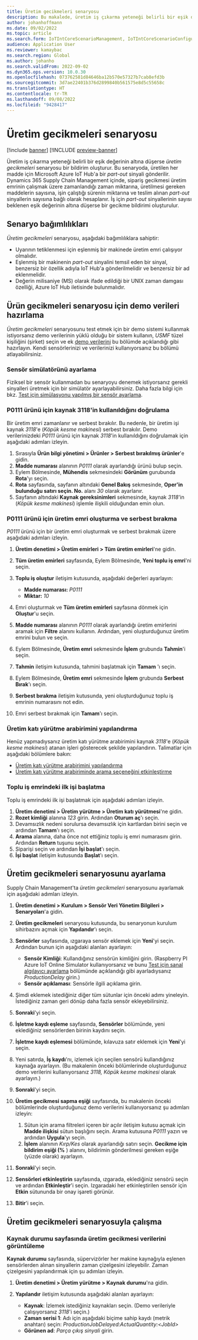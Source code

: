 ```yaml
---
title: Üretim gecikmeleri senaryosu
description: Bu makalede, üretim iş çıkarma yeteneği belirli bir eşik değerin altına düşerse bir bildirim oluşturan üretim gecikmeleri senaryosu açıklanmaktadır.
author: johanhoffmann
ms.date: 09/02/2022
ms.topic: article
ms.search.form: IoTIntCoreScenarioManagement, IoTIntCoreScenarioConfigurationWizardV2, IoTIntMfgResourceStatusConfiguration, IoTIntMfgResourceStatus
audience: Application User
ms.reviewer: kamaybac
ms.search.region: Global
ms.author: johanho
ms.search.validFrom: 2022-09-02
ms.dyn365.ops.version: 10.0.30
ms.openlocfilehash: 073762581d84646ba12b570e57327b7cab8efd3b
ms.sourcegitcommit: 3d7ae22401b376d2899840b561575e8d5c55658c
ms.translationtype: HT
ms.contentlocale: tr-TR
ms.lasthandoff: 09/08/2022
ms.locfileid: "9428417"
---
```

# <a name="the-production-delays-scenario"></a>Üretim gecikmeleri senaryosu

[!include [banner](../includes/banner.md)]
[!INCLUDE [preview-banner](../includes/preview-banner.md)]

Üretim iş çıkarma yeteneği belirli bir eşik değerinin altına düşerse *üretim gecikmeleri* senaryosu bir bildirim oluşturur. Bu senaryoda, üretilen her madde için Microsoft Azure IoT Hub'a bir *part-out* sinyali gönderilir. Dynamics 365 Supply Chain Management içinde, sipariş gecikmesi üretim emrinin çalışmak üzere zamanlandığı zaman miktarına, üretilmesi gereken maddelerin sayısına, işin çalıştığı sürenin miktarına ve teslim alınan *part-out* sinyallerin sayısına bağlı olarak hesaplanır. İş için *part-out* sinyallerinin sayısı beklenen eşik değerinin altına düşerse bir gecikme bildirimi oluşturulur.

## <a name="scenario-dependencies"></a>Senaryo bağımlılıkları

*Üretim gecikmeleri* senaryosu, aşağıdaki bağımlılıklara sahiptir:

- Uyarının tetiklenmesi için eşlenmiş bir makinede üretim emri çalışıyor olmalıdır.
- Eşlenmiş bir makinenin *part-out* sinyalini temsil eden bir sinyal, benzersiz bir özellik adıyla IoT Hub'a gönderilmelidir ve benzersiz bir ad eklenmelidir.
- Değerin milisaniye (MS) olarak ifade edildiği bir UNIX zaman damgası özelliği, Azure IoT Hub iletisinde bulunmalıdır.

## <a name="prepare-demo-data-for-the-product-delays-scenario"></a>Ürün gecikmeleri senaryosu için demo verileri hazırlama

*Üretim gecikmeleri* senaryosunu test etmek için bir demo sistemi kullanmak istiyorsanız demo verilerinin yüklü olduğu bir sistem kullanın, *USMF* tüzel kişiliğini (şirket) seçin ve ek [demo verilerini](../../fin-ops-core/fin-ops/get-started/demo-data.md) bu bölümde açıklandığı gibi hazırlayın. Kendi sensörlerinizi ve verilerinizi kullanıyorsanız bu bölümü atlayabilirsiniz.

### <a name="set-up-sensor-simulator"></a>Sensör simülatörünü ayarlama

Fiziksel bir sensör kullanmadan bu senaryoyu denemek istiyorsanız gerekli sinyalleri üretmek için bir simülatör ayarlayabilirsiniz. Daha fazla bilgi için bkz. [Test için simülasyonu yapılmış bir sensör ayarlama](sdi-set-up-simulated-sensor.md).

### <a name="verify-that-resource-3118-is-used-for-product-p0111"></a>P0111 ürünü için kaynak 3118'in kullanıldığını doğrulama

Bir üretim emri zamanlanır ve serbest bırakılır. Bu nedenle, bir üretim işi kaynak *3118*'e (*Köpük kesme makinesi*) serbest bırakılır. Demo verilerinizdeki *P0111* ürünü için kaynak *3118*'in kullanıldığını doğrulamak için aşağıdaki adımları izleyin.

1. Sırasıyla **Ürün bilgi yönetimi \> Ürünler \> Serbest bırakılmış ürünler**'e gidin.
1. **Madde numarası** alanının *P0111* olarak ayarlandığı ürünü bulup seçin.
1. Eylem Bölmesinde, **Mühendis** sekmesindeki **Görünüm** gurubunda **Rota**'yı seçin.
1. **Rota** sayfasında, sayfanın altındaki **Genel Bakış** sekmesinde, **Oper'in bulunduğu satırı seçin. No.** alanı *30* olarak ayarlanır.
1. Sayfanın altındaki **Kaynak gereksinimleri** sekmesinde, kaynak *3118*'in (*Köpük kesme makinesi*) işlemle ilişkili olduğundan emin olun.

### <a name="create-and-release-a-production-order-for-product-p0111"></a>P0111 ürünü için üretim emri oluşturma ve serbest bırakma

*P0111* ürünü için bir üretim emri oluşturmak ve serbest bırakmak üzere aşağıdaki adımları izleyin.

1. **Üretim denetimi \> Üretim emirleri \> Tüm üretim emirleri**'ne gidin.
1. **Tüm üretim emirleri** sayfasında, Eylem Bölmesinde, **Yeni toplu iş emri**'ni seçin.
1. **Toplu iş oluştur** iletişim kutusunda, aşağıdaki değerleri ayarlayın:

    - **Madde numarası:** *P0111*
    - **Miktar:** *10*

1. Emri oluşturmak ve **Tüm üretim emirleri** sayfasına dönmek için **Oluştur**'u seçin.
1. **Madde numarası** alanının *P0111* olarak ayarlandığı üretim emirlerini aramak için **Filtre** alanını kullanın. Ardından, yeni oluşturduğunuz üretim emrini bulun ve seçin.
1. Eylem Bölmesinde, **Üretim emri** sekmesinde **İşlem** grubunda **Tahmin**'i seçin.
1. **Tahmin** iletişim kutusunda, tahmini başlatmak için **Tamam** 'ı seçin.
1. Eylem Bölmesinde, **Üretim emri** sekmesinde **İşlem** grubunda **Serbest Bırak**'ı seçin.
1. **Serbest bırakma** iletişim kutusunda, yeni oluşturduğunuz toplu iş emrinin numarasını not edin.
1. Emri serbest bırakmak için **Tamam**'ı seçin.

### <a name="configure-the-production-floor-execution-interface"></a>Üretim katı yürütme arabirimini yapılandırma

Henüz yapmadıysanız üretim katı yürütme arabirimini kaynak *3118*'e (*Köpük kesme makinesi*) atanan işleri gösterecek şekilde yapılandırın. Talimatlar için aşağıdaki bölümlere bakın:

- [Üretim katı yürütme arabirimini yapılandırma](sdi-scenario-equipment-downtime.md#config-pfe)
- [Üretim katı yürütme arabiriminde arama seçeneğini etkinleştirme](sdi-scenario-equipment-downtime.md#enable-pfe-search)

### <a name="start-the-first-job-in-the-batch-order"></a>Toplu iş emrindeki ilk işi başlatma

Toplu iş emrindeki ilk işi başlatmak için aşağıdaki adımları izleyin.

1. **Üretim denetimi \> Üretim yürütme \> Üretim katı yürütmesi**'ne gidin.
1. **Rozet kimliği** alanına *123* girin. Ardından **Oturum aç**'ı seçin.
1. Devamsızlık nedeni sorulursa devamsızlık için kartlardan birini seçin ve ardından **Tamam**'ı seçin.
1. **Arama** alanına, daha önce not ettiğiniz toplu iş emri numarasını girin. Ardından **Return** tuşunu seçin.
1. Siparişi seçin ve ardından **İşi başlat**'ı seçin.
1. **İşi başlat** iletişim kutusunda **Başlat**'ı seçin.

## <a name="set-up-the-production-delays-scenario"></a>Üretim gecikmeleri senaryosunu ayarlama

Supply Chain Management'ta *üretim gecikmeleri* senaryosunu ayarlamak için aşağıdaki adımları izleyin.

1. **Üretim denetimi \> Kurulum \> Sensör Veri Yönetim Bilgileri \> Senaryoları**'a gidin.
1. **Üretim gecikmeleri** senaryosu kutusunda, bu senaryonun kurulum sihirbazını açmak için **Yapılandır**'ı seçin.
1. **Sensörler** sayfasında, ızgaraya sensör eklemek için **Yeni**'yi seçin. Ardından bunun için aşağıdaki alanları ayarlayın:

    - **Sensör Kimliği**: Kullandığınız sensörün kimliğini girin. (Raspberry PI Azure IoT Online Simulator kullanıyorsanız ve bunu [Test için sanal algılayıcı ayarlama](sdi-set-up-simulated-sensor.md) bölümünde açıklandığı gibi ayarladıysanız *ProductionDelay* girin.)
    - **Sensör açıklaması**: Sensörle ilgili açıklama girin.

1. Şimdi eklemek istediğiniz diğer tüm sütunlar için önceki adımı yineleyin. İstediğiniz zaman geri dönüp daha fazla sensör ekleyebilirsiniz.
1. **Sonraki**'yi seçin.
1. **İşletme kaydı eşleme** sayfasında, **Sensörler** bölümünde, yeni eklediğiniz sensörlerden birinin kaydını seçin.
1. **İşletme kaydı eşlemesi** bölümünde, kılavuza satır eklemek için **Yeni**'yi seçin.
1. Yeni satırda, **İş kaydı**'nı, izlemek için seçilen sensörü kullandığınız kaynağa ayarlayın. (Bu makalenin önceki bölümlerinde oluşturduğunuz demo verilerini kullanıyorsanız *3118, Köpük kesme makinesi* olarak ayarlayın.)
1. **Sonraki**'yi seçin.
1. **Üretim gecikmesi sapma eşiği** sayfasında, bu makalenin önceki bölümlerinde oluşturduğunuz demo verilerini kullanıyorsanız şu adımları izleyin:

    1. Sütun için arama filtreleri içeren bir açılır iletişim kutusu açmak için **Madde ilişkisi** sütun başlığını seçin. Arama kutusuna *P0111* yazın ve ardından **Uygula**'yı seçin.
    2. **İşlem** alanının *Kırp/Kes* olarak ayarlandığı satırı seçin. **Gecikme için bildirim eşiği (%** ) alanını, bildirimin gönderilmesi gereken eşiğe (yüzde olarak) ayarlayın.

1. **Sonraki**'yi seçin.
1. **Sensörleri etkinleştirin** sayfasında, ızgarada, eklediğiniz sensörü seçin ve ardından **Etkinleştir**'i seçin. Izgaradaki her etkinleştirilen sensör için **Etkin** sütununda bir onay işareti görünür.
1. **Bitir**'i seçin.

## <a name="work-with-the-production-delays-scenario"></a>Üretim gecikmeleri senaryosuyla çalışma

### <a name="view-production-delay-data-on-the-resource-status-page"></a>Kaynak durumu sayfasında üretim gecikmesi verilerini görüntüleme

**Kaynak durumu** sayfasında, süpervizörler her makine kaynağıyla eşlenen sensörlerden alınan sinyallerin zaman çizelgesini izleyebilir. Zaman çizelgesini yapılandırmak için şu adımları izleyin.

1. **Üretim denetimi \> Üretim yürütme \> Kaynak durumu**'na gidin.
1. **Yapılandır** iletişim kutusunda aşağıdaki alanları ayarlayın:

    - **Kaynak**: İzlemek istediğiniz kaynakları seçin. (Demo verileriyle çalışıyorsanız *3118*'i seçin.)
    - **Zaman serisi 1**: Adı için aşağıdaki biçime sahip kaydı (metrik anahtarı) seçin: *ProductionJobDelayed:ActualQuantity:&lt;JobId&gt;*
    - **Görünen ad**: *Parça çıkış sinyali* girin.
